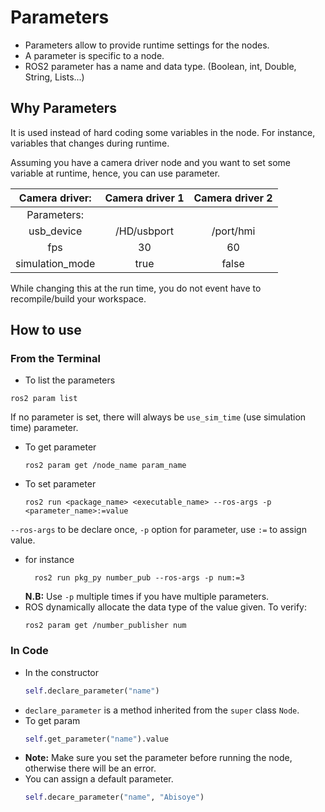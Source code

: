 # Parameters
- Parameters allow to provide runtime settings for the nodes.
- A parameter is specific to a node.
- ROS2 parameter has a name and data type. (Boolean, int, Double, String, Lists...)

## Why Parameters
It is used instead of hard coding some variables in the node. For instance, variables that changes during runtime.

Assuming you have a camera driver node and you want to set some variable at runtime, hence, you can use parameter.

|Camera driver:|Camera driver 1 | Camera driver 2 |
|:------------:|:--------------:|:---------------:|      
|Parameters:   |                |                 |
|usb_device    |/HD/usbport     | /port/hmi       |
| fps          |30              | 60              |
| simulation_mode  |true            | false       |

While changing this at the run time, you do not event have to recompile/build your workspace.

## How to use
### From the Terminal
- To list the parameters
```
ros2 param list
```
If no parameter is set, there will always be `use_sim_time` (use simulation time) parameter.

- To get parameter
  ```
  ros2 param get /node_name param_name
  ```
- To set parameter
  ```
  ros2 run <package_name> <executable_name> --ros-args -p <parameter_name>:=value
  ```
`--ros-args` to be declare once, `-p` option for parameter, use `:=` to assign value.
- for instance
  ```
    ros2 run pkg_py number_pub --ros-args -p num:=3
  ```
  **N.B:** Use `-p` multiple times if you have multiple parameters.
- ROS dynamically allocate the data type of the value given. To verify:
  ```
  ros2 param get /number_publisher num
  ```

### In Code
- In the constructor
  ```py
  self.declare_parameter("name")
  ```
- `declare_parameter` is a method inherited from the `super` class `Node`.
- To get param
  ```py
  self.get_parameter("name").value
  ```
- **Note:** Make sure you set the parameter before running the node, otherwise there will be an error.
- You can assign a default parameter.
  ```py
  self.decare_parameter("name", "Abisoye")
  ```